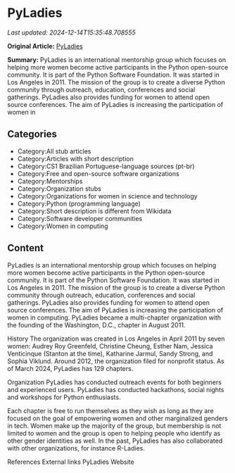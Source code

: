 # PyLadies

_Last updated: 2024-12-14T15:35:48.708555_

**Original Article:** [PyLadies](https://en.wikipedia.org/wiki/PyLadies)

**Summary:** PyLadies is an international mentorship group which focuses on helping more women become active participants in the Python open-source community. It is part of the Python Software Foundation. It was started in Los Angeles in 2011. The mission of the group is to create a diverse Python community through outreach, education, conferences and social gatherings. PyLadies also provides funding for women to attend open source conferences. The aim of PyLadies is increasing the participation of women in 

## Categories
- Category:All stub articles
- Category:Articles with short description
- Category:CS1 Brazilian Portuguese-language sources (pt-br)
- Category:Free and open-source software organizations
- Category:Mentorships
- Category:Organization stubs
- Category:Organizations for women in science and technology
- Category:Python (programming language)
- Category:Short description is different from Wikidata
- Category:Software developer communities
- Category:Women in computing

## Content

PyLadies is an international mentorship group which focuses on helping more women become active participants in the Python open-source community. It is part of the Python Software Foundation. It was started in Los Angeles in 2011. The mission of the group is to create a diverse Python community through outreach, education, conferences and social gatherings. PyLadies also provides funding for women to attend open source conferences. The aim of PyLadies is increasing the participation of women in computing. PyLadies became a multi-chapter organization with the founding of the Washington, D.C., chapter in August 2011.

History
The organization was created in Los Angeles in April 2011 by seven women: Audrey Roy Greenfeld, Christine Cheung, Esther Nam, Jessica Venticinque (Stanton at the time), Katharine Jarmul, Sandy Strong, and Sophia Viklund. Around 2012, the organization filed for nonprofit status.
As of March 2024, PyLadies has 129 chapters.

Organization
PyLadies has conducted outreach events for both beginners and experienced users. PyLadies has conducted hackathons, social nights and workshops for Python enthusiasts.

Each chapter is free to run themselves as they wish as long as they are focused on the goal of empowering women and other marginalized genders in tech. Women make up the majority of the group, but membership is not limited to women and the group is open to helping people who identify as other gender identities as well.
In the past, PyLadies has also collaborated with other organizations, for instance R-Ladies.

References
External links
PyLadies Website